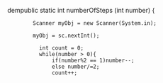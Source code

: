 dempublic static int numberOfSteps (int number) {
			
			Scanner myObj = new Scanner(System.in);
			
			myObj = sc.nextInt();
			
	          int count = 0;
	          while(number > 0){
	              if(number%2 == 1)number--;
	              else number/=2;
	              count++;
